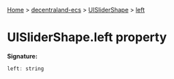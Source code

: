 [Home](./index) &gt; [decentraland-ecs](./decentraland-ecs.md) &gt; [UISliderShape](./decentraland-ecs.uislidershape.md) &gt; [left](./decentraland-ecs.uislidershape.left.md)

# UISliderShape.left property


**Signature:**
```javascript
left: string
```
